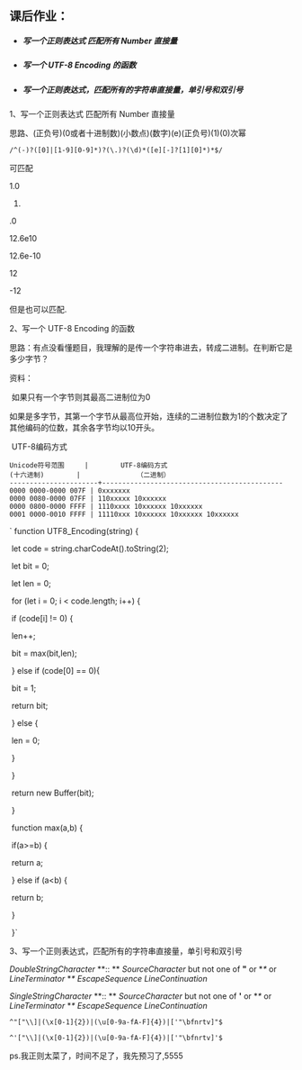 ## 课后作业：

- ##### 写一个正则表达式 匹配所有 Number 直接量

- ##### 写一个 UTF-8 Encoding 的函数

- ##### 写一个正则表达式，匹配所有的字符串直接量，单引号和双引号



1、写一个正则表达式 匹配所有 Number 直接量

思路、(正负号)(0或者十进制数)(小数点)(数字)(e)(正负号)(1)(0)次幂

`/^(-)?([0]|[1-9][0-9]*)?(\.)?(\d)*([e][-]?[1][0]*)*$/`

可匹配

1.0

1.

.0

12.6e10

12.6e-10

12

-12

但是也可以匹配.



2、写一个 UTF-8 Encoding 的函数

思路：有点没看懂题目，我理解的是传一个字符串进去，转成二进制。在判断它是多少字节？

资料：

​	如果只有一个字节则其最高二进制位为0

​	如果是多字节，其第一个字节从最高位开始，连续的二进制位数为1的个数决定了其他编码的位数，其余各字节均以10开头。

​	 UTF-8编码方式

```
Unicode符号范围     |        UTF-8编码方式
(十六进制)        |              （二进制）
----------------------+---------------------------------------------
0000 0000-0000 007F | 0xxxxxxx
0000 0080-0000 07FF | 110xxxxx 10xxxxxx
0000 0800-0000 FFFF | 1110xxxx 10xxxxxx 10xxxxxx
0001 0000-0010 FFFF | 11110xxx 10xxxxxx 10xxxxxx 10xxxxxx
```



`        function UTF8_Encoding(string) {

​            let code = string.charCodeAt().toString(2); 

​            let bit = 0;

​            let len = 0; 

​            for (let i = 0; i < code.length; i++) {

​                if (code[i] != 0) {

​                    len++; 

​                    bit = max(bit,len); 

​                } else if (code[0] == 0){

​                    bit = 1;

​                    return bit;

​                } else { 

​                    len = 0;

​                }

​            }    

​            return new Buffer(bit);

​        }



​        function max(a,b) {

​            if(a>=b) {

​                return a;

​            } else if (a<b) {

​                return b;

​            }

​        }`



3、写一个正则表达式，匹配所有的字符串直接量，单引号和双引号

*DoubleStringCharacter* **::
** *SourceCharacter* but not one of **"** or **\** or *LineTerminator* <LS>
 <PS>
 **\** *EscapeSequence
 LineContinuation*

*SingleStringCharacter* **::
** *SourceCharacter* but not one of **'** or **\** or *LineTerminator* <LS>
 <PS>
 **\** *EscapeSequence
 LineContinuation*



`^"["\\]|(\x[0-1]{2})|(\u[0-9a-fA-F]{4})|['"\bfnrtv]"$`

`^'["\\]|(\x[0-1]{2})|(\u[0-9a-fA-F]{4})|['"\bfnrtv]'$`

ps.我正则太菜了，时间不足了，我先预习了,5555



